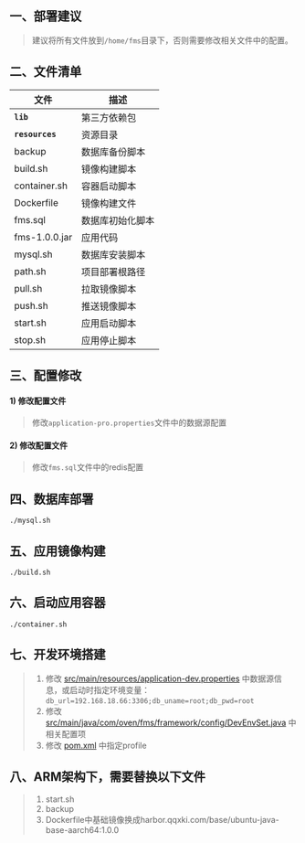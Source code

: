 ## 一、部署建议

> 建议将所有文件放到`/home/fms`目录下，否则需要修改相关文件中的配置。

## 二、文件清单

| 文件              | 描述       |
|-----------------|----------|
| __`lib`__       | 第三方依赖包   |
| __`resources`__ | 资源目录     |
| backup          | 数据库备份脚本  |
| build.sh        | 镜像构建脚本   |
| container.sh    | 容器启动脚本   |
| Dockerfile      | 镜像构建文件   |
| fms.sql         | 数据库初始化脚本 |
| fms-1.0.0.jar   | 应用代码     |
| mysql.sh        | 数据库安装脚本  |
| path.sh         | 项目部署根路径  |
| pull.sh         | 拉取镜像脚本   |
| push.sh         | 推送镜像脚本   |
| start.sh        | 应用启动脚本   |
| stop.sh         | 应用停止脚本   |

## 三、配置修改

#### 1) 修改配置文件

> 修改`application-pro.properties`文件中的数据源配置

#### 2) 修改配置文件

> 修改`fms.sql`文件中的redis配置

## 四、数据库部署

```shell
./mysql.sh
```

## 五、应用镜像构建

```shell
./build.sh
```

## 六、启动应用容器

```shell
./container.sh
```

## 七、开发环境搭建

> 1. 修改 [src/main/resources/application-dev.properties](./src/main/resources/application-dev.properties) 中数据源信息，或启动时指定环境变量：
     `db_url=192.168.18.66:3306;db_uname=root;db_pwd=root`
> 2. 修改 [src/main/java/com/oven/fms/framework/config/DevEnvSet.java](./src/main/java/com/oven/fms/framework/config/DevEnvSet.java) 中相关配置项
> 3. 修改 [pom.xml](./pom.xml) 中指定profile

## 八、ARM架构下，需要替换以下文件

> 1. start.sh
> 2. backup
> 3. Dockerfile中基础镜像换成harbor.qqxki.com/base/ubuntu-java-base-aarch64:1.0.0